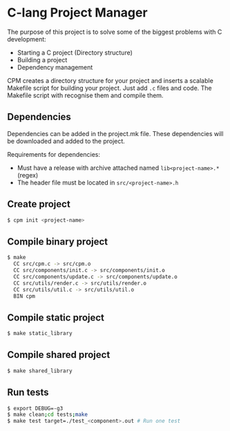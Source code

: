 # C-lang Project Manager

The purpose of this project is to solve some of the biggest problems with C
development:

- Starting a C project (Directory structure)
- Building a project
- Dependency management

CPM creates a directory structure for your project and inserts a scalable
Makefile script for building your project.
Just add `.c` files and code. The Makefile script with recognise them and
compile them.

## Dependencies

Dependencies can be added in the project.mk file. These dependencies will
be downloaded and added to the project.

Requirements for dependencies:

- Must have a release with archive attached named `lib<project-name>.*`(regex)
- The header file must be located in `src/<project-name>.h`

## Create project

```bash
$ cpm init <project-name>
```

## Compile binary project
```bash
$ make
  CC src/cpm.c -> src/cpm.o
  CC src/components/init.c -> src/components/init.o
  CC src/components/update.c -> src/components/update.o
  CC src/utils/render.c -> src/utils/render.o
  CC src/utils/util.c -> src/utils/util.o
  BIN cpm
```

## Compile static project
```bash
$ make static_library
```

## Compile shared project
```bash
$ make shared_library
```

## Run tests
```bash
$ export DEBUG=-g3
$ make clean;cd tests;make
$ make test target=./test_<component>.out # Run one test
```

